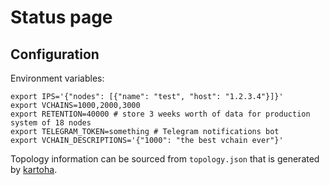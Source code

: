 # Status page

## Configuration

Environment variables:

    export IPS='{"nodes": [{"name": "test", "host": "1.2.3.4"}]}'
    export VCHAINS=1000,2000,3000
    export RETENTION=40000 # store 3 weeks worth of data for production system of 18 nodes
    export TELEGRAM_TOKEN=something # Telegram notifications bot
    export VCHAIN_DESCRIPTIONS='{"1000": "the best vchain ever"}'

Topology information can be sourced from `topology.json` that is generated by [kartoha](https://github.com/orbs-network/kartoha).
